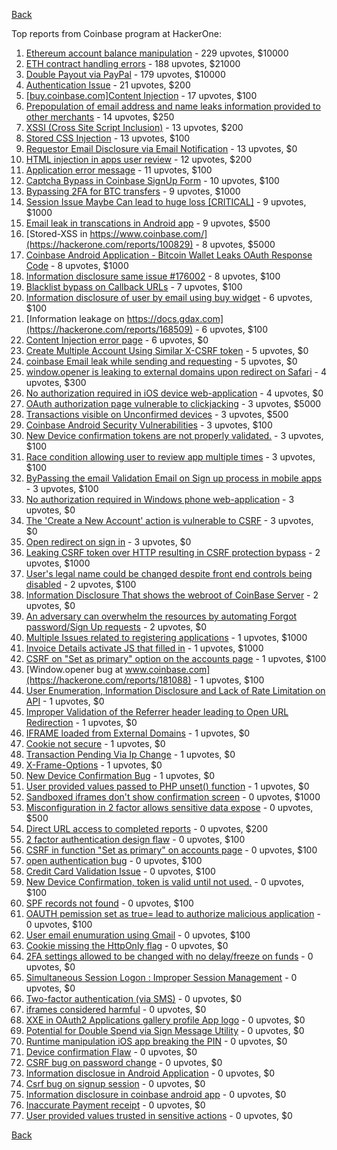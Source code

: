 [Back](../README.md)

Top reports from Coinbase program at HackerOne:

1. [Ethereum account balance manipulation](https://hackerone.com/reports/300748) - 229 upvotes, $10000
2. [ETH contract handling errors](https://hackerone.com/reports/328526) - 188 upvotes, $21000
3. [Double Payout via PayPal](https://hackerone.com/reports/307239) - 179 upvotes, $10000
4. [Authentication Issue](https://hackerone.com/reports/176979) - 21 upvotes, $200
5. [[buy.coinbase.com]Content Injection](https://hackerone.com/reports/218680) - 17 upvotes, $100
6. [Prepopulation of email address and name leaks information provided to other merchants](https://hackerone.com/reports/316290) - 14 upvotes, $250
7. [XSSI (Cross Site Script Inclusion)](https://hackerone.com/reports/118631) - 13 upvotes, $200
8. [Stored CSS Injection](https://hackerone.com/reports/315865) - 13 upvotes, $100
9. [Requestor Email Disclosure via Email Notification](https://hackerone.com/reports/202361) - 13 upvotes, $0
10. [HTML injection in apps user review](https://hackerone.com/reports/104543) - 12 upvotes, $200
11. [Application error message](https://hackerone.com/reports/147577) - 11 upvotes, $100
12. [Captcha Bypass in Coinbase SignUp Form](https://hackerone.com/reports/246801) - 10 upvotes, $100
13. [Bypassing 2FA for BTC transfers](https://hackerone.com/reports/10554) - 9 upvotes, $1000
14. [Session Issue Maybe Can lead to huge loss [CRITICAL]](https://hackerone.com/reports/112496) - 9 upvotes, $1000
15. [Email leak in transcations in Android app](https://hackerone.com/reports/126376) - 9 upvotes, $500
16. [Stored-XSS in https://www.coinbase.com/](https://hackerone.com/reports/100829) - 8 upvotes, $5000
17. [Coinbase Android Application - Bitcoin Wallet Leaks OAuth Response Code](https://hackerone.com/reports/5314) - 8 upvotes, $1000
18. [Information disclosure same issue #176002](https://hackerone.com/reports/248599) - 8 upvotes, $100
19. [Blacklist bypass on Callback URLs](https://hackerone.com/reports/53004) - 7 upvotes, $100
20. [Information disclosure of user by email using buy widget](https://hackerone.com/reports/176002) - 6 upvotes, $100
21. [Information leakage on https://docs.gdax.com](https://hackerone.com/reports/168509) - 6 upvotes, $100
22. [Content Injection error page](https://hackerone.com/reports/148952) - 6 upvotes, $0
23. [Create Multiple Account Using Similar X-CSRF token](https://hackerone.com/reports/155726) - 5 upvotes, $0
24. [coinbase Email leak while sending and requesting](https://hackerone.com/reports/168289) - 5 upvotes, $0
25. [window.opener is leaking to external domains upon redirect on Safari](https://hackerone.com/reports/160498) - 4 upvotes, $300
26. [No authorization required in iOS device web-application](https://hackerone.com/reports/148538) - 4 upvotes, $0
27. [OAuth authorization page vulnerable to clickjacking](https://hackerone.com/reports/65825) - 3 upvotes, $5000
28. [Transactions visible on Unconfirmed devices](https://hackerone.com/reports/100186) - 3 upvotes, $500
29. [Coinbase Android Security Vulnerabilities](https://hackerone.com/reports/5786) - 3 upvotes, $100
30. [New Device confirmation tokens are not properly validated.](https://hackerone.com/reports/30238) - 3 upvotes, $100
31. [Race condition allowing user to review app multiple times](https://hackerone.com/reports/106360) - 3 upvotes, $100
32. [ByPassing the email Validation Email on Sign up process in mobile apps](https://hackerone.com/reports/57764) - 3 upvotes, $100
33. [No authorization required in Windows phone web-application](https://hackerone.com/reports/148537) - 3 upvotes, $0
34. [The 'Create a New Account' action is vulnerable to CSRF](https://hackerone.com/reports/109810) - 3 upvotes, $0
35. [Open redirect on sign in](https://hackerone.com/reports/231760) - 3 upvotes, $0
36. [Leaking CSRF token over HTTP resulting in CSRF protection bypass](https://hackerone.com/reports/15412) - 2 upvotes, $1000
37. [User's legal name could be changed despite front end controls being disabled](https://hackerone.com/reports/131192) - 2 upvotes, $100
38. [Information Disclosure That shows the webroot of CoinBase Server](https://hackerone.com/reports/5073) - 2 upvotes, $0
39. [An adversary can overwhelm the resources by automating Forgot password/Sign Up requests](https://hackerone.com/reports/119605) - 2 upvotes, $0
40. [Multiple Issues related to registering applications](https://hackerone.com/reports/5933) - 1 upvotes, $1000
41. [Invoice Details activate JS that filled in](https://hackerone.com/reports/21034) - 1 upvotes, $1000
42. [CSRF on "Set as primary" option on the accounts page](https://hackerone.com/reports/10563) - 1 upvotes, $100
43. [Window.opener bug at www.coinbase.com](https://hackerone.com/reports/181088) - 1 upvotes, $100
44. [User Enumeration, Information Disclosure and Lack of Rate Limitation on API](https://hackerone.com/reports/5200) - 1 upvotes, $0
45. [Improper Validation of the Referrer header leading to Open URL Redirection](https://hackerone.com/reports/5199) - 1 upvotes, $0
46. [IFRAME loaded from External Domains](https://hackerone.com/reports/5205) - 1 upvotes, $0
47. [Cookie not secure](https://hackerone.com/reports/140742) - 1 upvotes, $0
48. [Transaction Pending Via Ip Change](https://hackerone.com/reports/143541) - 1 upvotes, $0
49. [X-Frame-Options](https://hackerone.com/reports/237071) - 1 upvotes, $0
50. [New Device Confirmation Bug](https://hackerone.com/reports/266288) - 1 upvotes, $0
51. [User provided values passed to PHP unset() function](https://hackerone.com/reports/292500) - 1 upvotes, $0
52. [Sandboxed iframes don't show confirmation screen](https://hackerone.com/reports/54733) - 0 upvotes, $1000
53. [Misconfiguration in 2 factor allows sensitive data expose](https://hackerone.com/reports/119129) - 0 upvotes, $500
54. [Direct URL access to completed reports](https://hackerone.com/reports/109815) - 0 upvotes, $200
55. [2 factor authentication design flaw](https://hackerone.com/reports/7369) - 0 upvotes, $100
56. [CSRF in function "Set as primary" on accounts page](https://hackerone.com/reports/10829) - 0 upvotes, $100
57. [open authentication bug](https://hackerone.com/reports/48065) - 0 upvotes, $100
58. [Credit Card Validation Issue](https://hackerone.com/reports/29234) - 0 upvotes, $100
59. [New Device Confirmation, token is valid until not used.](https://hackerone.com/reports/36594) - 0 upvotes, $100
60. [SPF records not found](https://hackerone.com/reports/92740) - 0 upvotes, $100
61. [OAUTH pemission set as true= lead to authorize malicious application](https://hackerone.com/reports/87561) - 0 upvotes, $100
62. [User email enumuration using Gmail](https://hackerone.com/reports/90308) - 0 upvotes, $100
63. [Cookie missing the HttpOnly flag](https://hackerone.com/reports/5204) - 0 upvotes, $0
64. [2FA settings allowed to be changed with no delay/freeze on funds](https://hackerone.com/reports/16696) - 0 upvotes, $0
65. [Simultaneous Session Logon : Improper Session Management](https://hackerone.com/reports/11722) - 0 upvotes, $0
66. [Two-factor authentication (via SMS)](https://hackerone.com/reports/66223) - 0 upvotes, $0
67. [iframes considered harmful](https://hackerone.com/reports/55827) - 0 upvotes, $0
68. [XXE in OAuth2 Applications gallery profile App logo](https://hackerone.com/reports/104620) - 0 upvotes, $0
69. [Potential for Double Spend via Sign Message Utility](https://hackerone.com/reports/106315) - 0 upvotes, $0
70. [Runtime manipulation iOS app breaking the PIN](https://hackerone.com/reports/80512) - 0 upvotes, $0
71. [Device confirmation Flaw](https://hackerone.com/reports/254869) - 0 upvotes, $0
72. [CSRF bug on password change](https://hackerone.com/reports/230436) - 0 upvotes, $0
73. [Information disclosue in Android Application](https://hackerone.com/reports/201855) - 0 upvotes, $0
74. [Csrf bug on signup session](https://hackerone.com/reports/230428) - 0 upvotes, $0
75. [Information disclosure in coinbase android app](https://hackerone.com/reports/192197) - 0 upvotes, $0
76. [Inaccurate Payment receipt](https://hackerone.com/reports/121417) - 0 upvotes, $0
77. [User provided values trusted in sensitive actions](https://hackerone.com/reports/327867) - 0 upvotes, $0


[Back](../README.md)